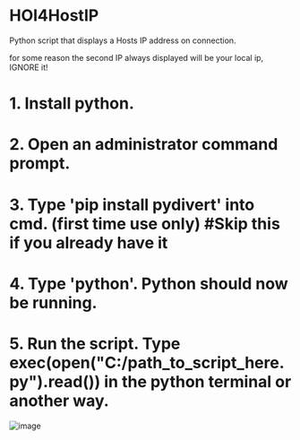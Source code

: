 # HOI4HostIP
Python script that displays a Hosts IP address on connection.

for some reason the second IP always displayed will be your local ip, IGNORE it!

# 1. Install python.
# 2. Open an administrator command prompt.
# 3. Type 'pip install pydivert' into cmd. (first time use only) #Skip this if you already have it
# 4. Type 'python'. Python should now be running.
# 5. Run the script. Type exec(open("C:/path_to_script_here.py").read()) in the python terminal or another way.

![image](https://github.com/AdamDX1337/HOI4HostIP/assets/141924413/56230420-89b2-47e3-a80f-139a3007accc)
